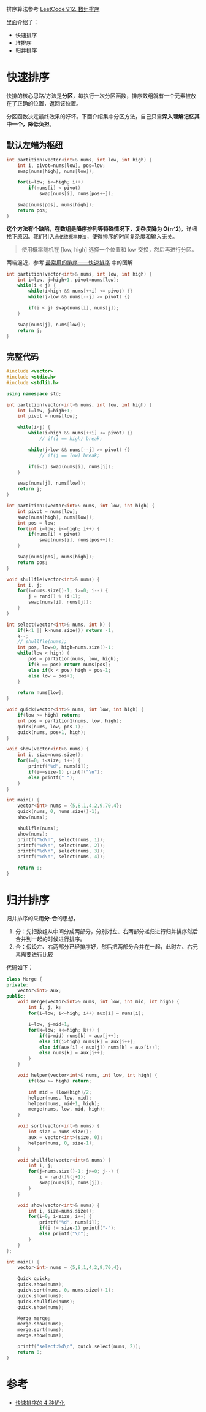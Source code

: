 排序算法参考 [LeetCode 912. 数组排序](https://leetcode-cn.com/problems/sort-an-array/)

里面介绍了：

- 快速排序
- 堆排序
- 归并排序

# 快速排序

快排的核心思路/方法是**分区**，每执行一次分区函数，排序数组就有一个元素被放在了正确的位置，返回该位置。

分区函数决定最终效果的好坏。下面介绍集中分区方法，自己只需**深入理解记忆其中一个，降低负担**。

## 默认左端为枢纽

```cpp
int partition(vector<int>& nums, int low, int high) {
    int i, pivot=nums[low], pos=low;
    swap(nums[high], nums[low]);

    for(i=low; i<=high; i++)
        if(nums[i] < pivot)
            swap(nums[i], nums[pos++]);

    swap(nums[pos], nums[high]);
    return pos;
}
```

**这个方法有个缺陷，在数组是降序排列等特殊情况下，复杂度降为 O(n^2)**，详细找下原因。我们引入`舍伍德概率算法`，使得排序的时间复杂度和输入无关。

> 使用概率随机在 [low, high] 选择一个位置和 low 交换，然后再进行分区。

两端逼近，参考 [最常用的排序——快速排序](https://wiki.jikexueyuan.com/project/easy-learn-algorithm/fast-sort.html) 中的图解

```cpp
int partition(vector<int>& nums, int low, int high) {
    int i=low, j=high+1, pivot=nums[low];
    while(i < j) {
        while(i<high && nums[++i] <= pivot) {}
        while(j>low && nums[--j] >= pivot) {}

        if(i < j) swap(nums[i], nums[j]);
    }

    swap(nums[j], nums[low]);
    return j;
}
```

## 完整代码

```cpp
#include <vector>
#include <stdio.h>
#include <stdlib.h>

using namespace std;

int partition(vector<int>& nums, int low, int high) {
    int i=low, j=high+1;
    int pivot = nums[low];

    while(i<j) {
        while(i<high && nums[++i] <= pivot) {}
            // if(i == high) break;

        while(j>low && nums[--j] >= pivot) {}
            // if(j == low) break;

        if(i<j) swap(nums[i], nums[j]);
    }

    swap(nums[j], nums[low]);
    return j;
}

int partition1(vector<int>& nums, int low, int high) {
    int pivot = nums[low];
    swap(nums[high], nums[low]);
    int pos = low;
    for(int i=low; i<=high; i++) {
        if(nums[i] < pivot)
            swap(nums[i], nums[pos++]);
    }

    swap(nums[pos], nums[high]);
    return pos;
}

void shullfle(vector<int>& nums) {
    int i, j;
    for(i=nums.size()-1; i>=0; i--) {
        j = rand() % (i+1);
        swap(nums[i], nums[j]);
    }
}

int select(vector<int>& nums, int k) {
    if(k<1 || k>nums.size()) return -1;
    k--;
    // shullfle(nums);
    int pos, low=0, high=nums.size()-1;
    while(low < high) {
        pos = partition(nums, low, high);
        if(k == pos) return nums[pos];
        else if(k < pos) high = pos-1;
        else low = pos+1;
    }

    return nums[low];
}

void quick(vector<int>& nums, int low, int high) {
    if(low >= high) return;
    int pos = partition1(nums, low, high);
    quick(nums, low, pos-1);
    quick(nums, pos+1, high);
}

void show(vector<int>& nums) {
    int i, size=nums.size();
    for(i=0; i<size; i++) {
        printf("%d", nums[i]);
        if(i==size-1) printf("\n");
        else printf(" ");
    }
}

int main() {
    vector<int> nums = {5,8,1,4,2,9,70,4};
    quick(nums, 0, nums.size()-1);
    show(nums);

    shullfle(nums);
    show(nums);
    printf("%d\n", select(nums, 1));
    printf("%d\n", select(nums, 2));
    printf("%d\n", select(nums, 3));
    printf("%d\n", select(nums, 4));

    return 0;
}
```

# 归并排序

归并排序的采用**分-合**的思想，

1. 分：先把数组从中间分成两部分，分别对左、右两部分递归进行归并排序然后合并到一起的时候进行排序。
2. 合：假设左、右两部分已经排序好，然后把两部分合并在一起，此时左、右元素需要进行比较

代码如下：

```cpp
class Merge {
private:
    vector<int> aux;
public:
    void merge(vector<int>& nums, int low, int mid, int high) {
        int i, j, k;
        for(i=low; i<=high; i++) aux[i] = nums[i];

        i=low, j=mid+1;
        for(k=low; k<=high; k++) {
            if(i>mid) nums[k] = aux[j++];
            else if(j>high) nums[k] = aux[i++];
            else if(aux[i] < aux[j]) nums[k] = aux[i++];
            else nums[k] = aux[j++];
        }
    }

    void helper(vector<int>& nums, int low, int high) {
        if(low >= high) return;

        int mid = (low+high)/2;
        helper(nums, low, mid);
        helper(nums, mid+1, high);
        merge(nums, low, mid, high);
    }

    void sort(vector<int>& nums) {
        int size = nums.size();
        aux = vector<int>(size, 0);
        helper(nums, 0, size-1);
    }

    void shullfle(vector<int>& nums) {
        int i, j;
        for(j=nums.size()-1; j>=0; j--) {
            i = rand()%(j+1);
            swap(nums[i], nums[j]);
        }
    }

    void show(vector<int>& nums) {
        int i, size=nums.size();
        for(i=0; i<size; i++) {
            printf("%d", nums[i]);
            if(i != size-1) printf("-");
            else printf("\n");
        }
    }
};

int main() {
    vector<int> nums = {5,8,1,4,2,9,70,4};

    Quick quick;
    quick.show(nums);
    quick.sort(nums, 0, nums.size()-1);
    quick.show(nums);
    quick.shullfle(nums);
    quick.show(nums);

    Merge merge;
    merge.show(nums);
    merge.sort(nums);
    merge.show(nums);

    printf("select:%d\n", quick.select(nums, 2));
    return 0;
}
```

# 参考

- [快速排序的 4 种优化](https://blog.csdn.net/qq_38289815/article/details/82718428)
